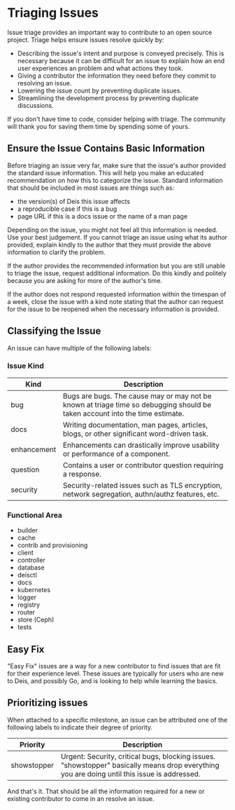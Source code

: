 # Triaging Issues

Issue triage provides an important way to contribute to an open source project.  Triage helps ensure issues resolve quickly by:

- Describing the issue's intent and purpose is conveyed precisely. This is necessary because it can be difficult for an issue to explain how an end user experiences an problem and what actions they took.
- Giving a contributor the information they need before they commit to resolving an issue.
- Lowering the issue count by preventing duplicate issues.
- Streamlining the development process by preventing duplicate discussions.

If you don't have time to code, consider helping with triage. The community will thank you for saving them time by spending some of yours.

## Ensure the Issue Contains Basic Information

Before triaging an issue very far, make sure that the issue's author provided the standard issue information. This will help you make an educated recommendation on how this to categorize the issue. Standard information that should be included in most issues are things such as:

-   the version(s) of Deis this issue affects
-   a reproducible case if this is a bug
-   page URL if this is a docs issue or the name of a man page

Depending on the issue, you might not feel all this information is needed. Use your best judgement.  If you cannot triage an issue using what its author provided, explain kindly to the author that they must provide the above information to clarify the problem.

If the author provides the recommended information but you are still unable to triage the issue, request additional information. Do this kindly and politely because you are asking for more of the author's time.

If the author does not respond requested information within the timespan of a week, close the issue with a kind note stating that the author can request for the issue to be reopened when the necessary information is provided.

## Classifying the Issue

An issue can have multiple of the following labels:

### Issue Kind

Kind         | Description
-------------|-----------------------------------------------------------------------------------------------------------------------------
bug          | Bugs are bugs. The cause may or may not be known at triage time so debugging should be taken account into the time estimate.
docs         | Writing documentation, man pages, articles, blogs, or other significant word-driven task.
enhancement  | Enhancements can drastically improve usability or performance of a component.
question     | Contains a user or contributor question requiring a response.
security     | Security-related issues such as TLS encryption, network segregation, authn/authz features, etc.

### Functional Area

- builder
- cache
- contrib and provisioning
- client
- controller
- database
- deisctl
- docs
- kubernetes
- logger
- registry
- router
- store (Ceph)
- tests

## Easy Fix

"Easy Fix" issues are a way for a new contributor to find issues that are fit for their experience level. These issues are typically for users who are new to Deis, and possibly Go, and is looking to help while learning the basics.

## Prioritizing issues

When attached to a specific milestone, an issue can be attributed one of the following labels to indicate their degree of priority.

Priority    | Description
------------|---------------------------------------------------------------------------------------------------------------------------------------------
showstopper | Urgent: Security, critical bugs, blocking issues. "showstopper" basically means drop everything you are doing until this issue is addressed.

And that's it. That should be all the information required for a new or existing contributor to come in an resolve an issue.
